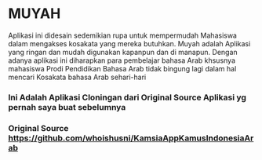 # MUYAH
Aplikasi ini didesain sedemikian rupa untuk mempermudah Mahasiswa dalam mengakses kosakata yang mereka butuhkan. Muyah adalah Aplikasi yang ringan dan mudah digunakan kapanpun dan di manapun.  Dengan adanya aplikasi ini diharapkan para pembelajar bahasa Arab khsusnya mahasiswa Prodi Pendidikan Bahasa Arab tidak bingung lagi dalam hal mencari Kosakata bahasa Arab sehari-hari    

### Ini Adalah Aplikasi Cloningan dari Original Source Aplikasi yg pernah saya buat sebelumnya  
### Original Source https://github.com/whoishusni/KamsiaAppKamusIndonesiaArab
